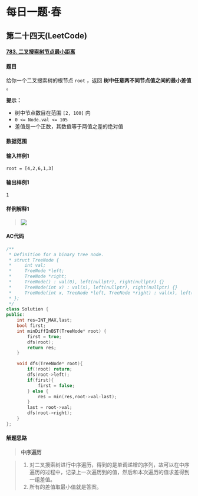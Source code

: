 # 每日一题·春

## 第二十四天(LeetCode)

#### [783. 二叉搜索树节点最小距离](https://leetcode-cn.com/problems/minimum-distance-between-bst-nodes/)

#### 题目

给你一个二叉搜索树的根节点 `root` ，返回 **树中任意两不同节点值之间的最小差值** 。

**提示：**

- 树中节点数目在范围 `[2, 100]` 内
- `0 <= Node.val <= 105`
- 差值是一个正数，其数值等于两值之差的绝对值

#### 数据范围



#### 输入样例1

```
root = [4,2,6,1,3]
```

#### 输出样例1

```
1
```

#### 样例解释1

> ![](https://assets.leetcode.com/uploads/2021/02/05/bst1.jpg)

#### AC代码

```c++
/**
 * Definition for a binary tree node.
 * struct TreeNode {
 *     int val;
 *     TreeNode *left;
 *     TreeNode *right;
 *     TreeNode() : val(0), left(nullptr), right(nullptr) {}
 *     TreeNode(int x) : val(x), left(nullptr), right(nullptr) {}
 *     TreeNode(int x, TreeNode *left, TreeNode *right) : val(x), left(left), right(right) {}
 * };
 */
class Solution {
public:
    int res=INT_MAX,last;
    bool first;
    int minDiffInBST(TreeNode* root) {
        first = true;
        dfs(root);
        return res;
    }

    void dfs(TreeNode* root){
        if(!root) return;
        dfs(root->left);
        if(first){
            first = false;
        } else {
            res = min(res,root->val-last);
        }
        last = root->val;
        dfs(root->right);
    }
};
```

#### 解题思路

> **中序遍历**

>  1. 对二叉搜索树进行中序遍历，得到的是单调递增的序列，故可以在中序遍历的过程中，记录上一次遍历到的值，然后和本次遍历的值求差得到一组差值。
>  2. 所有的差值取最小值就是答案。

